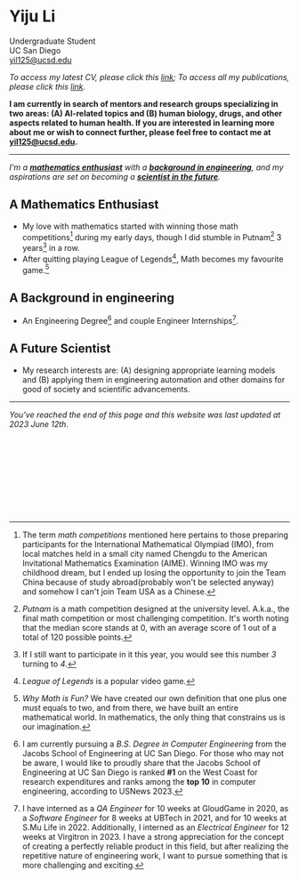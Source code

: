 # Yiju Li

Undergraduate Student  
UC San Diego  
[yil125@ucsd.edu](mailto:yil125@ucsd.edu)

*To access my latest CV, please click this [link](https://yijuli.info/CV.pdf); To access all my publications, please click this [link](publications).* 

**I am currently in search of mentors and research groups specializing in two areas: (A) AI-related topics and (B) human biology, drugs, and other aspects related to human health. If you are interested in learning more about me or wish to connect further, please feel free to contact me at yil125@ucsd.edu.**

---

*I'm a **[mathematics enthusiast](#a-mathematics-enthusiast)** with a **[background in engineering](#a-background-in-engineering)**, and my aspirations are set on becoming a **[scientist in the future](#a-future-scientist)**.*



## A Mathematics Enthusiast
- My love with mathematics started with winning those math competitions[^1] during my early days, though I did stumble in Putnam[^2] 3 years[^3] in a row. 
- After quitting playing League of Legends[^5], Math becomes my favourite game.[^4]


## A Background in engineering
- An Engineering Degree[^6] and couple Engineer Internships[^7].

## A Future Scientist
- My research interests are: (A) designing appropriate learning models and (B) applying them in engineering automation and other domains for good of society and scientific advancements.

---
*You've reached the end of this page and this website was last updated at 2023 June 12th.*
<br />
<br />
<br />
<br />
<br />
<br />
<br />
<br />
<br />
<br />


[^1]: The term *math competitions* mentioned here pertains to those preparing participants for the International Mathematical Olympiad (IMO), from local matches held in a small city named Chengdu to the American Invitational Mathematics Examination (AIME). Winning IMO was my childhood dream, but I ended up losing the opportunity to join the Team China because of study abroad(probably won't be selected anyway) and somehow I can't join Team USA as a Chinese.

[^2]: *Putnam* is a math competition designed at the university level. A.k.a., the final math competition or most challenging competition. It's worth noting that the median score stands at 0, with an average score of 1 out of a total of 120 possible points.

[^3]: If I still want to participate in it this year, you would see this number *3* turning to *4*. 

[^4]: *Why Math is Fun?* We have created our own definition that one plus one must equals to two, and from there, we have built an entire mathematical world. In mathematics, the only thing that constrains us is our imagination.

[^5]: *League of Legends* is a popular video game. 

[^6]: I am currently pursuing a *B.S. Degree in Computer Engineering* from the Jacobs School of Engineering at UC San Diego. For those who may not be aware, I would like to proudly share that the Jacobs School of Engineering at UC San Diego is ranked **#1** on the West Coast for research expenditures and ranks among the **top 10** in computer engineering, according to USNews 2023.

[^7]: I have interned as a *QA Engineer* for 10 weeks at GloudGame in 2020, as a *Software Engineer* for 8 weeks at UBTech in 2021, and for 10 weeks at S.Mu Life in 2022. Additionally, I interned as an *Electrical Engineer* for 12 weeks at Virgitron in 2023. I have a strong appreciation for the concept of creating a perfectly reliable product in this field, but after realizing the repetitive nature of engineering work, I want to pursue something that is more challenging and exciting.
